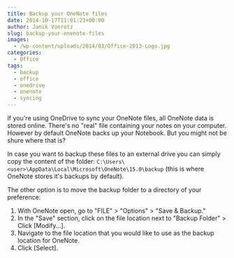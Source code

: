 ```yaml
---
title: Backup your OneNote files
date: 2014-10-17T11:01:23+00:00
author: Janik Vonrotz
slug: backup-your-onenote-files
images:
  - /wp-content/uploads/2014/03/Office-2013-Logo.jpg
categories:
  - Office
tags:
  - backup
  - office
  - onedrive
  - onenote
  - syncing
---
```

If you're using OneDrive to sync your OneNote files, all OneNote data is stored online. There's no "real" file containing your notes on your computer.
However by default OneNote backs up your Notebook. But you might not be shure where that is?
<!--more-->
In case you want to backup these files to an external drive you can simply copy the content of the folder: `C:\Users\<user>\AppData\Local\Microsoft\OneNote\15.0\backup` (this is where OneNote stores it's backups by default).

The other option is to move the backup folder to a directory of your preference:

1. With OneNote open, go to "FILE" > "Options" > "Save & Backup."
2. In the "Save" section, click on the file location next to "Backup Folder" > Click [Modify...]. 
3. Navigate to the file location that you would like to use as the backup location for OneNote.
4. Click [Select]. 